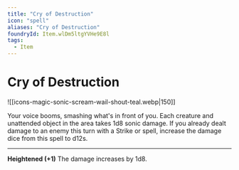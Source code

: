 ```yaml
---
title: "Cry of Destruction"
icon: "spell"
aliases: "Cry of Destruction"
foundryId: Item.wlDm5ltgYVHe9E8l
tags:
  - Item
---
```


# Cry of Destruction
![[icons-magic-sonic-scream-wail-shout-teal.webp|150]]

Your voice booms, smashing what's in front of you. Each creature and unattended object in the area takes 1d8 sonic damage. If you already dealt damage to an enemy this turn with a Strike or spell, increase the damage dice from this spell to d12s.

* * *

**Heightened (+1)** The damage increases by 1d8.
